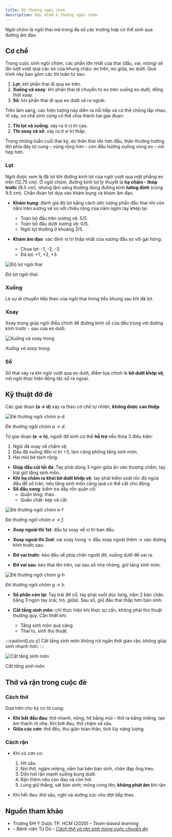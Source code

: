 ```yaml
---
title: Đẻ thường ngôi chỏm
description: Đặc điểm ẻ thường ngôi chỏm.
---
```


Ngôi chỏm là ngôi thai mà trong đa số các trường hợp có thể sinh qua đường âm đạo.

## Cơ chế

Trong cuộc sinh ngôi chỏm, các phần lớn nhất của thai (đầu, vai, mông) sẽ lần lượt vượt qua các eo của khung chậu: eo trên, eo giữa, eo dưới. Quá trình này bao gồm các thì tuần tự sau:

1. **Lọt**: khi phần thai đi qua eo trên.
2. **Xuống và xoay**: khi phần thai di chuyển từ eo trên xuống eo dưới, đồng thời xoay.
3. **Sổ**: khi phần thai đi qua eo dưới và ra ngoài.

Trên lâm sàng, các hiện tượng này diễn ra nối tiếp và có thể chồng lấp nhau. Vì vậy, cơ chế sinh cũng có thể chia thành hai giai đoạn:

1. **Thì lọt và xuống**: xảy ra ở vị trí cao.
2. **Thì xoay và sổ**: xảy ra ở vị trí thấp.

Trong những tuần cuối thai kỳ, do thân thai lớn hơn đầu, thân thường hướng lên phía đáy tử cung – vùng rộng hơn – còn đầu hướng xuống vùng eo – nơi hẹp hơn.

### Lọt

Ngôi được xem là đã lọt khi đường kính lọt của ngôi vượt qua mặt phẳng eo trên (12.75 cm). Ở ngôi chỏm, đường kính lọt lý thuyết là **hạ chẩm - thóp trước** (9.5 cm), nhưng lâm sàng thường dùng đường kính **lưỡng đỉnh** (cũng 9.5 cm). Chẩn đoán lọt dựa vào khám bụng và khám âm đạo.

- **Khám bụng**: đánh giá độ lọt bằng cách ước lượng phần đầu thai nhi còn nằm trên xương vệ so với chiều rộng của năm ngón tay khép lại:

  - Toàn bộ đầu trên xương vệ: 5/5.
  - Toàn bộ đầu dưới xương vệ: 0/5.
  - Ngôi lọt thường ở khoảng 2/5.

- **Khám âm đạo**: xác định vị trí thấp nhất của xương đầu so với gai hông:
  - Chưa lọt: -1, -2, -3.
  - Đã lọt: +1, +2, +3.

![Độ lọt ngôi thai](../../../../assets/san-khoa/de-thuong-ngoi-chom/do-lot-ngoi-thai.png)

_Độ lọt ngôi thai._

### Xuống

Là sự di chuyển tiếp theo của ngôi thai trong tiểu khung sau khi đã lọt.

### Xoay

Xoay trong giúp ngôi điều chỉnh để đường kính sổ của đầu trùng với đường kính trước - sau của eo dưới.

![Xuống và xoay trong](../../../../assets/san-khoa/de-thuong-ngoi-chom/xuong-va-xoay-trong.png)

_Xuống và xoay trong._

### Sổ

Sổ thai xảy ra khi ngôi vượt qua eo dưới, điểm tựa chính là **bờ dưới khớp vệ**, nơi ngôi thực hiện động tác sổ ra ngoài.

## Kỹ thuật đỡ đẻ

Các giai đoạn **(a → d)** xảy ra theo cơ chế tự nhiên, **không được can thiệp**:

![Đẻ thường ngôi chỏm a-d](../../../../assets/san-khoa/de-thuong-ngoi-chom/de-thuong-noi-chom-a-d.png)

_Đẻ thường ngôi chỏm a → d._

Từ giai đoạn **(e → h)**, người đỡ sinh có thể **hỗ trợ** nếu thỏa 3 điều kiện:

1. Ngôi đã xoay về chẩm vệ.
2. Đầu đã xuống đến vị trí +3, làm căng phồng tầng sinh môn.
3. Hai môi bé tách rộng.

- **Giúp đầu cúi tối đa**: Tay phải dùng 3 ngón giữa ấn vào thượng chẩm, tay trái giữ tầng sinh môn.
- **Khi hạ chẩm ra khỏi bờ dưới khớp vệ**: tay phải kiểm soát tốc độ ngửa đầu để sổ trán, nếu tầng sinh môn căng quá có thể cắt chủ động.
- **Sổ đầu xong**: kiểm tra dây rốn quấn cổ:
  - Quấn lỏng: tháo.
  - Quấn chặt: kẹp và cắt.

![Đẻ thường ngôi chỏm e-f](../../../../assets/san-khoa/de-thuong-ngoi-chom/de-thuong-noi-chom-e-f.png)

_Đẻ thường ngôi chỏm e → f._

- **Xoay ngoài thì 1st**: đầu tự xoay về vị trí ban đầu.
- **Xoay ngoài thì 2nd**: vai xoay trong → đầu xoay ngoài thêm → vào đường kính trước sau.

- **Đỡ vai trước**: kéo đầu về phía chân người đỡ, xuống dưới để vai ra.
- **Đỡ vai sau**: kéo thai lên trên, vai sau sổ nhẹ nhàng, giữ tầng sinh môn.

![Đẻ thường ngôi chỏm g-h](../../../../assets/san-khoa/de-thuong-ngoi-chom/de-thuong-noi-chom-g-h.png)

_Đẻ thường ngôi chỏm g → h._

- **Sổ phần còn lại**: Tay trái đỡ cổ, tay phải vuốt dọc lưng, nắm 2 bàn chân bằng 3 ngón tay (cái, trỏ, giữa). Sau sổ, giữ đầu thai thấp hơn bàn sinh.

- **Cắt tầng sinh môn**: chỉ thực hiện khi thực sự cần, không phải thủ thuật thường quy. Cần thiết khi:
  - Tầng sinh môn quá căng.
  - Thai to, sinh thủ thuật.

:::caution[Lưu ý]
Cắt tầng sinh môn không rút ngắn thời gian rặn, không giúp sinh nhanh hơn.
:::

![Cắt tầng sinh môn](../../../../assets/san-khoa/de-thuong-ngoi-chom/cat-tang-sinh-mon.png)

_Cắt tầng sinh môn._

## Thở và rặn trong cuộc đẻ

### Cách thở

Dựa trên chu kỳ co tử cung:

- **Khi bắt đầu đau**: thở nhanh, nông, hít bằng mũi – thở ra bằng miệng, tạo âm thanh rít nhẹ. Khi bớt đau, thở chậm và sâu.
- **Giữa các cơn**: thở đều, thư giãn toàn thân, tích lũy năng lượng.

### Cách rặn

- Khi có cơn co:

  1. Hít sâu.
  2. Nín thở, ngậm miệng, nắm hai bên bàn sinh, chân đạp ống treo.
  3. Dồn hơi rặn mạnh xuống bụng dưới.
  4. Rặn thêm nếu còn đau và còn hơi.
  5. Lưng giữ thẳng, sát bàn sinh; mông cong lên; **không phát âm** khi rặn.

- Khi hết đau: thở sâu, nghỉ và dưỡng sức cho đợt tiếp theo.

## Nguồn tham khảo

- Trường ĐH Y Dược TP. HCM (2020) – _Team-based learning_
- – Bệnh viện Từ Dũ – [_Cách thở và rặn sinh trong cuộc chuyển dạ_](https://tudu.com.vn/vn/y-hoc-thuong-thuc/suc-khoe-phu-nu/lam-me-an-toan/cham-soc-ba-me-mang-thai/cach-tho-va-ran-sinh-trong-cuoc-chuyen-da/)
